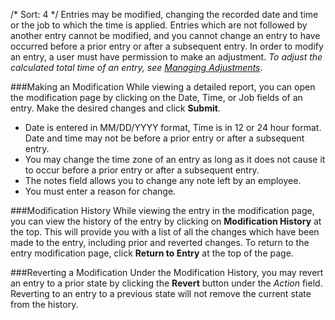 /*
Sort: 4
*/
Entries may be modified, changing the recorded date and time or the job to which the time is applied.
Entries which are not followed by another entry cannot be modified, and you cannot change an entry to have occurred before a prior entry or after a subsequent entry.  In order to modify an entry, a user must have permission to make an adjustment.    *To adjust the calculated total time of an entry, see [Managing Adjustments](%base_url%/topics/managing-adjustments)*.

###Making an Modification
While viewing a detailed report, you can open the modification page by clicking on the Date, Time, or Job fields of an entry. Make the desired changes and click **Submit**.

   - Date is entered in MM/DD/YYYY format, Time is in 12 or 24 hour format. Date and time may not be before a prior entry or after a subsequent entry.
   - You may change the time zone of an entry as long as it does not cause it to occur before a prior entry or after a subsequent entry.
   - The notes field allows you to change any note left by an employee.
   - You must enter a reason for change. 

###Modification History
While viewing the entry in the modification page, you can view the history of the entry by clicking on **Modification History** at the top.  This will provide you with a list of all the changes which have been made to the entry, including prior and reverted changes.  To return to the entry modification page, click **Return to Entry** at the top of the page.

###Reverting a Modification
Under the Modification History, you may revert an entry to a prior state by clicking the **Revert** button under the *Action* field.  Reverting to an entry to a previous state will not remove the current state from the history.